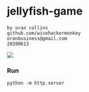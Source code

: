 # jellyfish-game
####
```
by oran collins
github.com/wisehackermonkey
oranbusiness@gmail.com
20200613
```
![](https://i.postimg.cc/JnhjQ6Vs/screenshot-2.png)
<!-- ### install -->
<!-- ### Build -->
### Run
```
python -m http.server 
```
<!-- # Links -->

